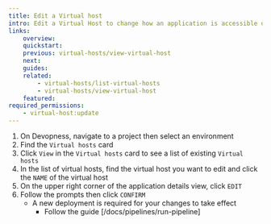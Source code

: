 ```yaml
---
title: Edit a Virtual host
intro: Edit a Virtual Host to change how an application is accessible on the internet , by server IP address or a domain name
links:
    overview:
    quickstart:
    previous: virtual-hosts/view-virtual-host
    next:
    guides:
    related:
        - virtual-hosts/list-virtual-hosts
        - virtual-hosts/view-virtual-host
    featured:
required_permissions:
    - virtual-host:update
---
```


1. On Devopness, navigate to a project then select an environment
1. Find the `Virtual hosts` card
1. Click `View` in the `Virtual hosts` card to see a list of existing `Virtual hosts`
1. In the list of virtual hosts, find the virtual host you want to edit and click the `NAME` of the virtual host
1. On the upper right corner of the application details view, click `EDIT`
1. Follow the prompts then click `CONFIRM`
    - A new deployment is required for your changes to take effect
        - Follow the guide [/docs/pipelines/run-pipeline]

